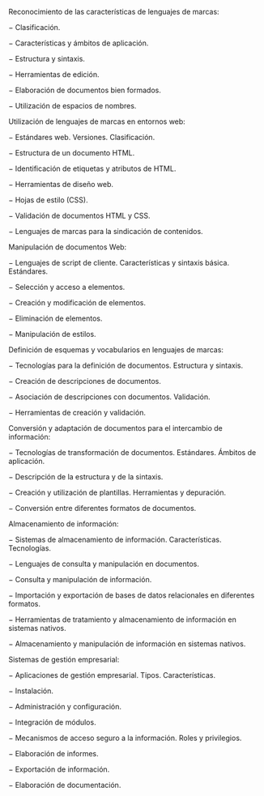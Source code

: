 Reconocimiento de las características de lenguajes de marcas:

− Clasificación.

− Características y ámbitos de aplicación.

− Estructura y sintaxis.

− Herramientas de edición.

− Elaboración de documentos bien formados.

− Utilización de espacios de nombres.

Utilización de lenguajes de marcas en entornos web:

− Estándares web. Versiones. Clasificación.

− Estructura de un documento HTML.

− Identificación de etiquetas y atributos de HTML.

− Herramientas de diseño web.

− Hojas de estilo (CSS).

− Validación de documentos HTML y CSS.

− Lenguajes de marcas para la sindicación de contenidos.

Manipulación de documentos Web:

− Lenguajes de script de cliente. Características y sintaxis básica. Estándares.

− Selección y acceso a elementos.

− Creación y modificación de elementos.

− Eliminación de elementos.

− Manipulación de estilos.

Definición de esquemas y vocabularios en lenguajes de marcas:

− Tecnologías para la definición de documentos. Estructura y sintaxis.

− Creación de descripciones de documentos.

− Asociación de descripciones con documentos. Validación.

− Herramientas de creación y validación.

Conversión y adaptación de documentos para el intercambio de información:

− Tecnologías de transformación de documentos. Estándares. Ámbitos de aplicación.

− Descripción de la estructura y de la sintaxis.

− Creación y utilización de plantillas. Herramientas y depuración.

− Conversión entre diferentes formatos de documentos.

Almacenamiento de información:

− Sistemas de almacenamiento de información. Características. Tecnologías.

− Lenguajes de consulta y manipulación en documentos.

− Consulta y manipulación de información.

− Importación y exportación de bases de datos relacionales en diferentes formatos.

− Herramientas de tratamiento y almacenamiento de información en sistemas nativos.

− Almacenamiento y manipulación de información en sistemas nativos.

Sistemas de gestión empresarial:

− Aplicaciones de gestión empresarial. Tipos. Características.

− Instalación.

− Administración y configuración.

− Integración de módulos.

− Mecanismos de acceso seguro a la información. Roles y privilegios.

− Elaboración de informes.

− Exportación de información.

− Elaboración de documentación.
